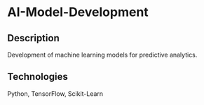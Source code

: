 # AI-Model-Development
## Description
Development of machine learning models for predictive analytics.
## Technologies
Python, TensorFlow, Scikit-Learn
